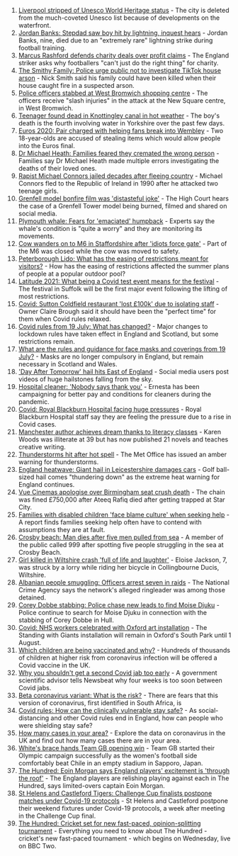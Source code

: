 1. [Liverpool stripped of Unesco World Heritage status](https://www.bbc.co.uk/news/uk-england-merseyside-57879475) - The city is deleted from the much-coveted Unesco list because of developments on the waterfront.
2. [Jordan Banks: Stepdad saw boy hit by lightning, inquest hears](https://www.bbc.co.uk/news/uk-england-lancashire-57917009) - Jordan Banks, nine, died due to an "extremely rare" lightning strike during football training.
3. [Marcus Rashford defends charity deals over profit claims](https://www.bbc.co.uk/news/uk-england-manchester-57912240) - The England striker asks why footballers "can't just do the right thing" for charity.
4. [The Smithy Family: Police urge public not to investigate TikTok house arson](https://www.bbc.co.uk/news/uk-england-london-57915749) - Nick Smith said his family could have been killed when their house caught fire in a suspected arson.
5. [Police officers stabbed at West Bromwich shopping centre](https://www.bbc.co.uk/news/uk-england-birmingham-57918379) - The officers receive "slash injuries" in the attack at the New Square centre, in West Bromwich.
6. [Teenager found dead in Knottingley canal in hot weather](https://www.bbc.co.uk/news/uk-england-leeds-57911897) - The boy's death is the fourth involving water in Yorkshire over the past few days.
7. [Euros 2020: Pair charged with helping fans break into Wembley](https://www.bbc.co.uk/news/uk-england-london-57914715) - Two 18-year-olds are accused of stealing items which would allow people into the Euros final.
8. [Dr Michael Heath: Families feared they cremated the wrong person](https://www.bbc.co.uk/news/uk-england-57888136) - Families say Dr Michael Heath made multiple errors investigating the deaths of their loved ones.
9. [Rapist Michael Connors jailed decades after fleeing country](https://www.bbc.co.uk/news/uk-england-cumbria-57914544) - Michael Connors fled to the Republic of Ireland in 1990 after he attacked two teenage girls.
10. [Grenfell model bonfire film was 'distasteful joke'](https://www.bbc.co.uk/news/uk-england-london-57908236) - The High Court hears the case of a Grenfell Tower model being burned, filmed and shared on social media.
11. [Plymouth whale: Fears for 'emaciated' humpback](https://www.bbc.co.uk/news/uk-england-devon-57914422) - Experts say the whale's condition is "quite a worry" and they are monitoring its movements.
12. [Cow wanders on to M6 in Staffordshire after 'idiots force gate'](https://www.bbc.co.uk/news/uk-england-stoke-staffordshire-57911929) - Part of the M6 was closed while the cow was moved to safety.
13. [Peterborough Lido: What has the easing of restrictions meant for visitors?](https://www.bbc.co.uk/news/uk-england-cambridgeshire-57906928) - How has the easing of restrictions affected the summer plans of people at a popular outdoor pool?
14. [Latitude 2021: What being a Covid test event means for the festival](https://www.bbc.co.uk/news/uk-england-suffolk-57895625) - The festival in Suffolk will be the first major event following the lifting of most restrictions.
15. [Covid: Sutton Coldfield restaurant 'lost £100k' due to isolating staff](https://www.bbc.co.uk/news/uk-england-birmingham-57907661) - Owner Claire Brough said it should have been the "perfect time" for them when Covid rules relaxed.
16. [Covid rules from 19 July: What has changed?](https://www.bbc.co.uk/news/explainers-52530518) - Major changes to lockdown rules have taken effect in England and Scotland, but some restrictions remain.
17. [What are the rules and guidance for face masks and coverings from 19 July?](https://www.bbc.co.uk/news/health-51205344) - Masks are no longer compulsory in England, but remain necessary in Scotland and Wales.
18. ['Day After Tomorrow' hail hits East of England](https://www.bbc.co.uk/news/uk-england-essex-57918556) - Social media users post videos of huge hailstones falling from the sky.
19. [Hospital cleaner: 'Nobody says thank you'](https://www.bbc.co.uk/news/uk-england-london-57909642) - Ernesta has been campaigning for better pay and conditions for cleaners during the pandemic.
20. [Covid: Royal Blackburn Hospital facing huge pressures](https://www.bbc.co.uk/news/uk-england-lancashire-57900021) - Royal Blackburn Hospital staff say they are feeling the pressure due to a rise in Covid cases.
21. [Manchester author achieves dream thanks to literacy classes](https://www.bbc.co.uk/news/uk-england-manchester-57867004) - Karen Woods was illiterate at 39 but has now published 21 novels and teaches creative writing.
22. [Thunderstorms hit after hot spell](https://www.bbc.co.uk/news/uk-england-essex-57909228) - The Met Office has issued an amber warning for thunderstorms.
23. [England heatwave: Giant hail in Leicestershire damages cars](https://www.bbc.co.uk/news/uk-england-leicestershire-57909700) - Golf ball-sized hail comes "thundering down" as the extreme heat warning for England continues.
24. [Vue Cinemas apologise over Birmingham seat crush death](https://www.bbc.co.uk/news/uk-england-birmingham-57917470) - The chain was fined £750,000 after Ateeq Rafiq died after getting trapped at Star City.
25. [Families with disabled children 'face blame culture' when seeking help](https://www.bbc.co.uk/news/uk-england-leeds-57915086) - A report finds families seeking help often have to contend with assumptions they are at fault.
26. [Crosby beach: Man dies after five men pulled from sea](https://www.bbc.co.uk/news/uk-england-merseyside-57912239) - A member of the public called 999 after spotting five people struggling in the sea at Crosby Beach.
27. [Girl killed in Wiltshire crash 'full of life and laughter'](https://www.bbc.co.uk/news/uk-england-wiltshire-57909295) - Eloise Jackson, 7, was struck by a lorry while riding her bicycle in Collingbourne Ducis, Wiltshire.
28. [Albanian people smuggling: Officers arrest seven in raids](https://www.bbc.co.uk/news/uk-england-57913790) - The National Crime Agency says the network's alleged ringleader was among those detained.
29. [Corey Dobbe stabbing: Police chase new leads to find Moise Djuku](https://www.bbc.co.uk/news/uk-england-humber-57913635) - Police continue to search for Moise Djuku in connection with the stabbing of Corey Dobbe in Hull.
30. [Covid: NHS workers celebrated with Oxford art installation](https://www.bbc.co.uk/news/uk-england-oxfordshire-57908496) - The Standing with Giants installation will remain in Oxford's South Park until 1 August.
31. [Which children are being vaccinated and why?](https://www.bbc.co.uk/news/health-57888429) - Hundreds of thousands of children at higher risk from coronavirus infection will be offered a Covid vaccine in the UK.
32. [Why you shouldn't get a second Covid jab too early](https://www.bbc.co.uk/news/newsbeat-57682233) - A government scientific advisor tells Newsbeat why four weeks is too soon between Covid jabs.
33. [Beta coronavirus variant: What is the risk?](https://www.bbc.co.uk/news/health-55534727) - There are fears that this version of coronavirus, first identified in South Africa, is
34. [Covid rules: How can the clinically vulnerable stay safe?](https://www.bbc.co.uk/news/health-51997151) - As social-distancing and other Covid rules end in England, how can people who were shielding stay safe?
35. [How many cases in your area?](https://www.bbc.co.uk/news/uk-51768274) - Explore the data on coronavirus in the UK and find out how many cases there are in your area.
36. [White's brace hands Team GB opening win](https://www.bbc.co.uk/sport/football/57905236) - Team GB started their Olympic campaign successfully as the women's football side comfortably beat Chile in an empty stadium in Sapporo, Japan.
37. [The Hundred: Eoin Morgan says England players' excitement is 'through the roof'](https://www.bbc.co.uk/sport/cricket/57910880) - The England players are relishing playing against each in The Hundred, says limited-overs captain Eoin Morgan.
38. [St Helens and Castleford Tigers: Challenge Cup finalists postpone matches under Covid-19 protocols](https://www.bbc.co.uk/sport/rugby-league/57903233) - St Helens and Castleford postpone their weekend fixtures under Covid-19 protocols, a week after meeting in the Challenge Cup final.
39. [The Hundred: Cricket set for new fast-paced, opinion-splitting tournament](https://www.bbc.co.uk/sport/cricket/57899712) - Everything you need to know about The Hundred - cricket's new fast-paced tournament - which begins on Wednesday, live on BBC Two.
